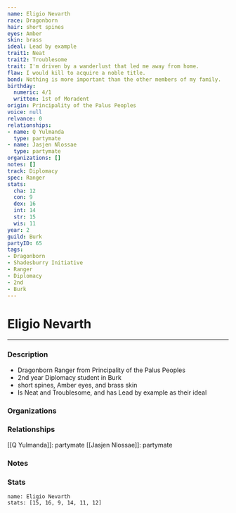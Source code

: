 ```yaml
---
name: Eligio Nevarth
race: Dragonborn
hair: short spines
eyes: Amber
skin: brass
ideal: Lead by example
trait1: Neat
trait2: Troublesome
trait: I'm driven by a wanderlust that led me away from home.
flaw: I would kill to acquire a noble title.
bond: Nothing is more important than the other members of my family.
birthday:
  numeric: 4/1
  written: 1st of Moradent
origin: Principality of the Palus Peoples
voice: null
relvance: 0
relationships:
- name: Q Yulmanda
  type: partymate
- name: Jasjen Nlossae
  type: partymate
organizations: []
notes: []
track: Diplomacy
spec: Ranger
stats:
  cha: 12
  con: 9
  dex: 16
  int: 14
  str: 15
  wis: 11
year: 2
guild: Burk
partyID: 65
tags:
- Dragonborn
- Shadesburry Initiative
- Ranger
- Diplomacy
- 2nd
- Burk
---
```

# Eligio Nevarth
---
### Description
- Dragonborn Ranger from Principality of the Palus Peoples
- 2nd year Diplomacy student in Burk
- short spines, Amber eyes, and brass skin
- Is Neat and Troublesome, and has Lead by example as their ideal

### Organizations

### Relationships
[[Q Yulmanda]]: partymate
[[Jasjen Nlossae]]: partymate

### Notes

### Stats
```statblock
name: Eligio Nevarth
stats: [15, 16, 9, 14, 11, 12]
```